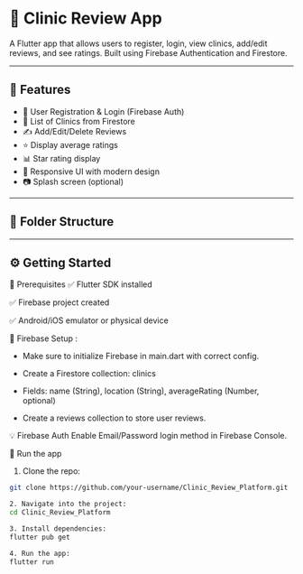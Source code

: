 # 🏥 Clinic Review App

A Flutter app that allows users to register, login, view clinics, add/edit reviews, and see ratings. Built using Firebase Authentication and Firestore.

---

## 🚀 Features

- 🔐 User Registration & Login (Firebase Auth)
- 🏥 List of Clinics from Firestore
- ✍️ Add/Edit/Delete Reviews
- ⭐ Display average ratings
- 📊 Star rating display
- 🎯 Responsive UI with modern design
- 📷 Splash screen (optional)

---

## 📂 Folder Structure












---

## ⚙️ Getting Started

🔨 Prerequisites
✅ Flutter SDK installed

✅ Firebase project created

✅ Android/iOS emulator or physical device


🔑 Firebase Setup :

- Make sure to initialize Firebase in main.dart with correct config.

- Create a Firestore collection: clinics

- Fields: name (String), location (String), averageRating (Number, optional)

- Create a reviews collection to store user reviews.

💡 Firebase Auth
Enable Email/Password login method in Firebase Console.

🚀 Run the app

1. Clone the repo:
```bash
git clone https://github.com/your-username/Clinic_Review_Platform.git

2. Navigate into the project:
cd Clinic_Review_Platform

3. Install dependencies:
flutter pub get

4. Run the app:
flutter run
